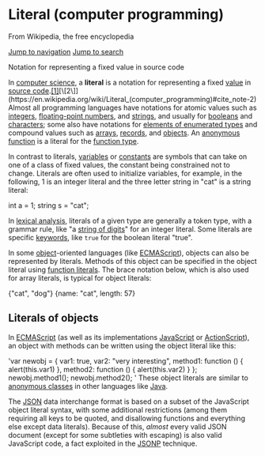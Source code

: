 # Literal (computer programming)

From Wikipedia, the free encyclopedia

[Jump to navigation](https://en.wikipedia.org/wiki/Literal_(computer_programming)#mw-head) [Jump to search](https://en.wikipedia.org/wiki/Literal_(computer_programming)#searchInput)

Notation for representing a fixed value in source code

In [computer science](https://en.wikipedia.org/wiki/Computer_science "Computer science"), a **literal** is a notation for representing a fixed [value](https://en.wikipedia.org/wiki/Value_(computer_science) "Value (computer science)") in [source code](https://en.wikipedia.org/wiki/Source_code "Source code").[\[1\]](https://en.wikipedia.org/wiki/Literal_(computer_programming)#cite_note-1)[\[2\]](https://en.wikipedia.org/wiki/Literal_(computer_programming)#cite_note-2) Almost all programming languages have notations for atomic values such as [integers](https://en.wikipedia.org/wiki/Integer_(computer_science) "Integer (computer science)"), [floating-point numbers](https://en.wikipedia.org/wiki/Floating-point_number "Floating-point number"), and [strings](https://en.wikipedia.org/wiki/String_(computer_science) "String (computer science)"), and usually for [booleans](https://en.wikipedia.org/wiki/Boolean_datatype "Boolean datatype") and [characters](https://en.wikipedia.org/wiki/Character_(computing) "Character (computing)"); some also have notations for [elements of enumerated types](https://en.wikipedia.org/wiki/Enumerated_type "Enumerated type") and compound values such as [arrays](https://en.wikipedia.org/wiki/Array_data_structure "Array data structure"), [records](https://en.wikipedia.org/wiki/Record_(computer_science) "Record (computer science)"), and [objects](https://en.wikipedia.org/wiki/Object_(computer_science) "Object (computer science)"). An [anonymous function](https://en.wikipedia.org/wiki/Anonymous_function "Anonymous function") is a literal for the [function type](https://en.wikipedia.org/wiki/Function_type "Function type").

In contrast to literals, [variables](https://en.wikipedia.org/wiki/Variable_(programming) "Variable (programming)") or [constants](https://en.wikipedia.org/wiki/Constant_(computer_science) "Constant (computer science)") are symbols that can take on one of a class of fixed values, the constant being constrained not to change. Literals are often used to initialize variables, for example, in the following, 1 is an integer literal and the three letter string in "cat" is a string literal:

int a \= 1;
string s \= "cat";

In [lexical analysis](https://en.wikipedia.org/wiki/Lexical_analysis "Lexical analysis"), literals of a given type are generally a token type, with a grammar rule, like "a [string of digits](https://en.wikipedia.org/wiki/String_of_digits "String of digits")" for an integer literal. Some literals are specific [keywords](https://en.wikipedia.org/wiki/Keyword_(programming) "Keyword (programming)"), like `true` for the boolean literal "true".

In some [object](https://en.wikipedia.org/wiki/Object_(computer_science) "Object (computer science)")\-oriented languages (like [ECMAScript](https://en.wikipedia.org/wiki/ECMAScript "ECMAScript")), objects can also be represented by literals. Methods of this object can be specified in the object literal using [function literals](https://en.wikipedia.org/wiki/Function_literals "Function literals"). The brace notation below, which is also used for array literals, is typical for object literals:

{"cat", "dog"}
{name: "cat", length: 57}

## Literals of objects

In [ECMAScript](https://en.wikipedia.org/wiki/ECMAScript "ECMAScript") (as well as its implementations [JavaScript](https://en.wikipedia.org/wiki/JavaScript "JavaScript") or [ActionScript](https://en.wikipedia.org/wiki/ActionScript "ActionScript")), an object with methods can be written using the object literal like this:

'var newobj \= {
  var1: true,
  var2: "very interesting",
  method1: function () {
    alert(this.var1)
  },
  method2: function () {
    alert(this.var2)
  }
};
newobj.method1();
newobj.method2();
'
These object literals are similar to [anonymous classes](https://en.wikipedia.org/wiki/Anonymous_class "Anonymous class") in other languages like [Java](https://en.wikipedia.org/wiki/Java_(programming_language) "Java (programming language)").

The [JSON](https://en.wikipedia.org/wiki/JSON "JSON") data interchange format is based on a subset of the JavaScript object literal syntax, with some additional restrictions (among them requiring all keys to be quoted, and disallowing functions and everything else except data literals). Because of this, _almost_ every valid JSON document (except for some subtleties with escaping) is also valid JavaScript code, a fact exploited in the [JSONP](https://en.wikipedia.org/wiki/JSONP "JSONP") technique.
